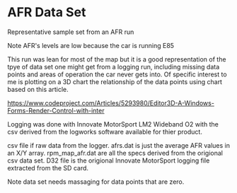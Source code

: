 # AFR Data Set

Representative sample set from an AFR run

Note AFR's levels are low because the car is running E85

This run was lean for most of the map but it is a good representation of the tpye of
data set one might get from a logging run, including missing data points and areas of
operation the car never gets into. Of specific interest to me is plotting on a 3D chart
the relationship of the data points using chart based on this article.

https://www.codeproject.com/Articles/5293980/Editor3D-A-Windows-Forms-Render-Control-with-inter

Logging was done with Innovate MotorSport LM2 Wideband O2 with the csv derived from the logworks software 
available for thier product.

csv file if raw data from the logger.
afrs.dat is just the average AFR values in an X/Y array.
rpm_map_afr.dat are all the specs derived from the origional csv data set.
D32 file is the origional Innovate MotorSport logging file extracted from the SD card.

Note data set needs massaging for data points that are zero. 

